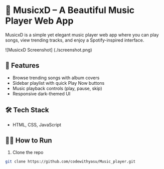 # 🎵 MusicxD – A Beautiful Music Player Web App

MusicxD is a simple yet elegant music player web app where you can play songs, view trending tracks, and enjoy a Spotify-inspired interface.

![MusicxD Screenshot] (./screenshot.png)

## 🚀 Features
- Browse trending songs with album covers
- Sidebar playlist with quick Play Now buttons
- Music playback controls (play, pause, skip)
- Responsive dark-themed UI

## 🛠️ Tech Stack
- HTML, CSS, JavaScript

## 🧑‍💻 How to Run
1. Clone the repo  
```bash
git clone https://github.com/codewithyasu/Music_player.git
